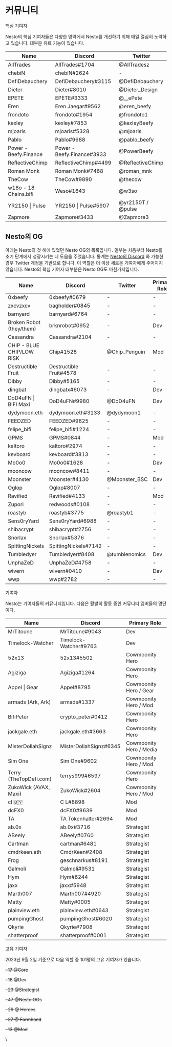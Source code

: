 # 커뮤니티

핵심 기여자

Nesto의 핵심 기여자들은 다양한 영역에서 Nesto를 개선하기 위해 매일 열심히 노력하고 있습니다. 대부분 유료 기능이 있습니다.

| Name                  | Discord                    | Twitter           |
| --------------------- | -------------------------- | ----------------- |
| AllTrades             | AllTrades#1704             | @AllTradesz       |
| chebiN                | chebiN#2624                | -                 |
| DefiDebauchery        | DefiDebauchery#3115        | @DefiDebauchery   |
| Dieter                | Dieter#8010                | @Dieter\_Design   |
| EPETE                 | EPETE#3333                 | @\_\_ePete        |
| Eren                  | Eren Jaegar#9562           | @eren\_beefy      |
| frondoto              | frondoto#1954              | @frondoto1        |
| kexley                | kexley#7853                | @kexleyBeefy      |
| mjoaris               | mjoaris#5328               | @mjoaris          |
| Pablo                 | Pablo#9688                 | @pablo\_beefy     |
| Power - Beefy.Finance | Power - Beefy.Finance#3933 | @PowerBeefy       |
| ReflectiveChimp       | ReflectiveChimp#4499       | @ReflectiveChimp  |
| Roman Monk            | Roman Monk#7468            | @roman\_mnk       |
| TheCow                | TheCow#9890                | @thecow           |
| w18o - 18 Chains.bifi | Weso#1643                  | @w3so             |
| YR2150 \| Pulse       | YR2150 \| Pulse#5907       | @yr2150T / @pulse |
| Zapmore               | Zapmore#3433               | @Zapmore3         |

## Nesto의 OG

아래는 Nesto의 첫 해에 있었던 Nesto OG의 목록입니다. 일부는 처음부터 Nesto를 초기 단계에서 성장시키는 데 도움을 주었습니다. 통계는 [Nesto의 Discord](https://discord.gg/yq8wfHd) 와 가능한 경우 Twitter 계정을 기반으로 합니다. 이 역할은 더 이상 새로운 기여자에게 주어지지 않습니다. Nesto의 핵심 기여자 대부분은 Nesto OG도 마찬가지입니다.

| Name                      | Discord                 | Twitter        | Primary Role |
| ------------------------- | ----------------------- | -------------- | ------------ |
| 0xbeefy                   | 0xbeefy#0679            | -              | -            |
| zxcvzxcv                  | bagholder#0845          | -              | -            |
| barnyard                  | barnyard#6764           | -              | -            |
| Broken Robot (they/them)  | brknrobot#0952          | -              | Dev          |
| Cassandra                 | Cassandra#2104          | -              | -            |
| CHIP - BLUE CHIP/LOW RISK | Chip#1528               | @Chip\_Penguin | Mod          |
| Destructible Fruit        | Destructible Fruit#4578 | -              | -            |
| Dibby                     | Dibby#5165              | -              | -            |
| dingbat                   | dingbatx#6073           | -              | Dev          |
| DoD4uFN \| BIFI Maxi      | DoD4uFN#9980            | @DoD4uFN       | Dev          |
| dydymoon.eth              | dydymoon.eth#3133       | @dydymoon1     | -            |
| FEEDZED                   | FEEDZED#9625            | -              | -            |
| felipe\_bifi              | felipe\_bifi#1224       | -              | -            |
| GPMS                      | GPMS#0844               | -              | Mod          |
| kaltoro                   | kaltoro#2974            | -              | -            |
| kevboard                  | kevboard#3813           | -              | -            |
| Mo0o0                     | Mo0o0#1628              | -              | Dev          |
| mooncow                   | mooncow#8411            | -              | -            |
| Moonster                  | Moonster#4130           | @Moonster\_BSC | Dev          |
| Oglop                     | Oglop#8007              | -              | -            |
| Ravified                  | Ravified#4133           | -              | Mod          |
| Zupori                    | redwoods#0108           | -              | -            |
| roastyb                   | roastyb#3775            | @roastyb1      | -            |
| Sens0ryYard               | Sens0ryYard#6988        | -              | -            |
| shibacrypt                | shibacrypt#2756         | -              | -            |
| Snorlax                   | Snorlax#5376            | -              | -            |
| SpittingNickels           | SpittingNickels#7142    | -              | -            |
| Tumbledyer                | Tumbledyer#8408         | @tumblenomics  | Dev          |
| UnphaZeD                  | UnphaZeD#4758           | -              | -            |
| wivern                    | wivern#0410             | -              | Dev          |
| wwp                       | wwp#2782                | -              | -            |

기여자                                                     &#x20;

Nesto는 기여자들의 커뮤니티입니다. 다음은 활발히 활동 중인 커뮤니티 멤버들의 명단이다.

| Name                   | Discord                | Primary Role            |
| ---------------------- | ---------------------- | ----------------------- |
| MrTitoune              | MrTitoune#9043         | Dev                     |
| Timelock-Watcher       | Timelock-Watcher#9763  | Dev                     |
| 52x13                  | 52x13#5502             | Cowmoonity Hero         |
| Agiziga                | Agiziga#1264           | Cowmoonity Hero         |
| Appel \| Gear          | Appel#8795             | Cowmoonity Hero / Gear  |
| armads (Ark, Ark)      | armads#1337            | Cowmoonity Hero / Mod   |
| BifiPeter              | crypto\_peter#0412     | Cowmoonity Hero         |
| jackgale.eth           | jackgale.eth#3663      | Cowmoonity Hero         |
| MisterDollahSignz      | MisterDollahSignz#6345 | Cowmoonity Hero / Media |
| Sim One                | Sim One#9602           | Cowmoonity Hero / Mod   |
| Terry (TheTopDefi.com) | terrys999#6597         | Cowmoonity Hero         |
| ZukoWick (AVAX, Maxi)  | ZukoWick#2604          | Cowmoonity Hero / Mod   |
| cl 🇲🇾                | C L#8898               | Mod                     |
| dcFX0                  | dcFX0#9639             | Mod                     |
| TA                     | TA Tokenhalter#2694    | Mod                     |
| ab.0x                  | ab.0x#3716             | Strategist              |
| ABeely                 | ABeely#0760            | Strategist              |
| Cartman                | cartman#6481           | Strategist              |
| cmdrkeen.eth           | CmdrKeen#2408          | Strategist              |
| Frog                   | geschnarkus#8191       | Strategist              |
| Galmoli                | Galmoli#9531           | Strategist              |
| Hym                    | Hym#6244               | Strategist              |
| jaxx                   | jaxx#5948              | Strategist              |
| Marth007               | Marth007#4920          | Strategist              |
| Matty                  | Matty#0005             | Strategist              |
| plainview.eth          | plainview.eth#0643     | Strategist              |
| pumpingGhost           | pumpingGhost#6020      | Strategist              |
| Qkyrie                 | Qkyrie#7908            | Strategist              |
| shatterproof           | shatterproof#0001      | Strategist              |

고유 기여자

2023년 9월 2일 기준으로 다음 역할 중 101명의 고유 기여자가 있습니다.

~~·  17 @Core~~

~~·  18 @Dev~~

~~·  23 @Strategist~~

~~·  47 @Nesto OGs~~

~~·  29 @ Heroes~~

~~·  27 @ Farmhand~~

~~·  13 @Mod~~

\
